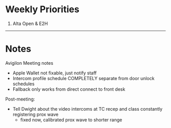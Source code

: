 # Weekly Priorities
1. Alta Open & E2H
---
# Notes

Avigilon Meeting notes
- Apple Wallet not fixable, just notify staff
- Intercom profile schedule COMPLETELY separate from door unlock schedules
- Fallback only works from direct connect to front desk

Post-meeting:
- Tell Dwight about the video intercoms at TC recep and class constantly registering prox wave
	- fixed now, calibrated prox wave to shorter range
